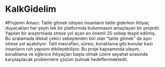 # KalkGidelim
#Projenin Amacı: Tatile gitmek isteyen insanların tatile giderken ihtiyaç duyacakları her şeyin tek bir platformda bulunmasını amaçlayan bir projedir. Yapılan bir araştırmada strese yol açan en önemli 20 sebep tespit edilmiş. Bu sıralamada dikkat çekici sebeplerden biri olan “tatile gitmek” de aşırı strese yol açabiliyor. Tatil masrafları, süresi, konaklama gibi konular bazı insanların ruh yapısını etkileyebiliyor. Bu proje kapsamında ulaşım, konaklama ve eğlence ihtiyaçları başta olmak üzere seyahat sırasında karşılaşılacak problemlere çözüm bulmak hedeflenmektedir. 
